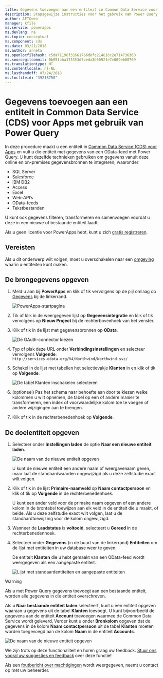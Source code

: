 ```yaml
---
title: Gegevens toevoegen aan een entiteit in Common Data Service voor APps met gebruik van Power Query | Microsoft Docs
description: Stapsgewijze instructies voor het gebruik van Power Query om gegevens toe te voegen aan een nieuwe of bestaande entiteit in Common Data Service (CDS) voor Apps vanuit een andere gegevensbron.
author: AFTOwen
manager: kfile
ms.service: powerapps
ms.devlang: na
ms.topic: conceptual
ms.component: cds
ms.date: 03/21/2018
ms.author: anneta
ms.openlocfilehash: c5da71198f33661766d8fc214816c2e714736360
ms.sourcegitcommit: 0b051bba173353d7ceda3b60921e7e009eb00709
ms.translationtype: HT
ms.contentlocale: nl-NL
ms.lasthandoff: 07/24/2018
ms.locfileid: "39218758"
---
```

# <a name="add-data-to-an-entity-in-common-data-service-for-apps-by-using-power-query"></a>Gegevens toevoegen aan een entiteit in Common Data Service (CDS) voor Apps met gebruik van Power Query
In deze procedure maakt u een entiteit in [Common Data Service (CDS) voor Apps](data-platform-intro.md) en vult u die entiteit met gegevens van een OData-feed met Power Query. U kunt dezelfde technieken gebruiken om gegevens vanuit deze online en on-premises gegevensbronnen te integreren, waaronder:

* SQL Server
* Salesforce
* IBM DB2
* Access
* Excel
* Web-API’s
* OData-feeds
* Tekstbestanden

U kunt ook gegevens filteren, transformeren en samenvoegen voordat u deze in een nieuwe of bestaande entiteit laadt.

Als u geen licentie voor PowerApps hebt, kunt u zich [gratis registreren](../signup-for-powerapps.md).

## <a name="prerequisites"></a>Vereisten
Als u dit onderwerp wilt volgen, moet u overschakelen naar een [omgeving](../canvas-apps/working-with-environments.md) waarin u entiteiten kunt maken.

## <a name="specify-the-source-data"></a>De brongegevens opgeven

1. Meld u aan bij **PowerApps** en klik of tik vervolgens op de pijl omlaag op [Gegevens](https://web.powerapps.com?utm_source=padocs&utm_medium=linkinadoc&utm_campaign=referralsfromdoc) bij de linkerrand.

    ![PowerApps-startpagina](./media/data-platform-cds-newentity-pq/sign-in.png)

1. Tik of klik in de weergegeven lijst op **Gegevensintegratie** en klik of tik vervolgens op **Nieuw Project** bij de rechterbovenhoek van het venster.

1. Klik of tik in de lijst met gegevensbronnen op **OData**.

    ![De OAuth-connector kiezen](./media/data-platform-cds-newentity-pq/choose-odata.png)

1. Typ of plak deze URL onder **Verbindingsinstellingen** en selecteer vervolgens **Volgende**:<br>
`http://services.odata.org/V4/Northwind/Northwind.svc/`

1. Schakel in de lijst met tabellen het selectievakje **Klanten** in en klik of tik op **Volgende**.

    ![De tabel Klanten inschakelen selecteren](./media/data-platform-cds-newentity-pq/select-table.png)

1. (optioneel) Pas het schema naar behoefte aan door te kiezen welke kolommen u wilt opnemen, de tabel op een of andere manier te transformeren, een index of voorwaardelijke kolom toe te voegen of andere wijzigingen aan te brengen.

1. Klik of tik in de rechterbenedenhoek op **Volgende**.

## <a name="specify-the-target-entity"></a>De doelentiteit opgeven
1. Selecteer onder **Instellingen laden** de optie **Naar een nieuwe entiteit laden**.

    ![De naam van de nieuwe entiteit opgeven](./media/data-platform-cds-newentity-pq/new-entity-name.png)

    U kunt de nieuwe entiteit een andere naam of weergavenaam geven, maar laat de standaardwaarden ongewijzigd als u deze zelfstudie exact wilt volgen.

1. Klik of tik in de lijst **Primaire-naamveld** op **Naam contactpersoon** en klik of tik op **Volgende** in de rechterbenedenhoek.

    U kunt een ander veld voor de primaire naam opgeven of een andere kolom in de brontabel toewijzen aan elk veld in de entiteit die u maakt, of beide. Als u deze zelfstudie exact wilt volgen, laat u de standaardtoewijzing voor de kolom ongewijzigd.

1. Wanneer de **Laadstatus** is **voltooid**, selecteert u **Gereed** in de rechterbenedenhoek.

1. Selecteer onder **Gegevens** (in de buurt van de linkerrand) **Entiteiten** om de lijst met entiteiten in uw database weer te geven.

    De entiteit **Klanten** die u hebt gemaakt van een OData-feed wordt weergegeven als een aangepaste entiteit.

    ![Lijst met standaardentiteiten en aangepaste entiteiten](./media/data-platform-cds-newentity-pq/entity-list.png)

> [!WARNING]
> Als u met Power Query gegevens toevoegt aan een bestaande entiteit, worden alle gegevens in die entiteit overschreven.

Als u **Naar bestaande entiteit laden** selecteert, kunt u een entiteit opgeven waaraan u gegevens uit de tabel **Klanten** toevoegt. U kunt bijvoorbeeld de gegevens aan de entiteit **Account** toevoegen waarmee de Common Data Service wordt geleverd. Verder kunt u onder **Bronkolom** opgeven dat de gegevens in de kolom **Naam contactpersoon** uit de tabel **Klanten** moeten worden toegevoegd aan de kolom **Naam** in de entiteit **Accounts**.

![De naam van de nieuwe entiteit opgeven](./media/data-platform-cds-newentity-pq/existing-entity.png)

We zijn trots op deze functionaliteit en horen graag uw feedback. [Stuur ons vooral uw suggesties en feedback](https://powerusers.microsoft.com/t5/PowerApps-Community/ct-p/PowerApps1) over deze functie!

Als een [foutbericht over machtigingen](data-platform-cds-newentity-troubleshooting-mashup.md) wordt weergegeven, neemt u contact op met uw beheerder.